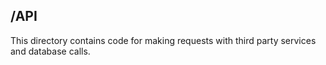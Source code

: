 ## /API

This directory contains code for making requests with third party services and database calls.

